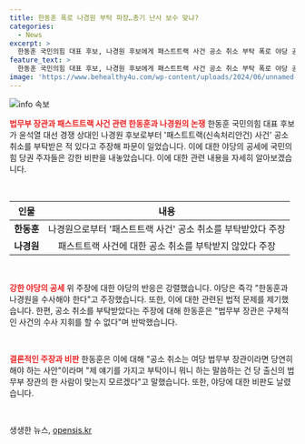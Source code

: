 ```yaml
---
title: 한동훈 폭로 나경원 부탁 파장…총기 난사 보수 맞냐?
categories:
  - News
excerpt: >
  한동훈 국민의힘 대표 후보, 나경원 후보에게 패스트트랙 사건 공소 취소 부탁 폭로 야당 공세 속, 한 후보 검찰 출석·수사 받아야 주장. 이에 대해 야권은 법 위반이면 수사해야, 불법적 청탁 받고 왜 신고하지 않았나 비판. 한 후보는 나 후보 비판하며 보수우파 후보가 맞느냐 주장. 그러나 후보는 패스트트랙 사건 공소 취소를 부탁한 적 없다고 주장하며 균형 잡기에 주력. 한 후보의 주장과 야권의 비판으로 뜨거운 갈등이 예상되고 있다.
feature_text: >
  한동훈 국민의힘 대표 후보, 나경원 후보에게 패스트트랙 사건 공소 취소 부탁 폭로 야당 공세 속, 한 후보 검찰 출석·수사 받아야 주장. 이에 대해 야권은 법 위반이면 수사해야, 불법적 청탁 받고 왜 신고하지 않았나 비판. 한 후보는 나 후보 비판하며 보수우파 후보가 맞느냐 주장. 그러나 후보는 패스트트랙 사건 공소 취소를 부탁한 적 없다고 주장하며 균형 잡기에 주력. 한 후보의 주장과 야권의 비판으로 뜨거운 갈등이 예상되고 있다.
image: 'https://www.behealthy4u.com/wp-content/uploads/2024/06/unnamed-file.png'
---
```


<p><img src="https://www.behealthy4u.com/wp-content/uploads/2024/06/unnamed-file.png" alt="info 속보" /></p>

<p><b><span style="color: #ee2323;">법무부 장관과 패스트트랙 사건 관련 한동훈과 나경원의 논쟁</span></b>
한동훈 국민의힘 대표 후보가 윤석열 대선 경쟁 상대인 나경원 후보로부터 '패스트트랙(신속처리안건) 사건' 공소 취소를 부탁받은 적 있다고 주장해 파문이 일었습니다. 이에 대한 야당의 공세에 국민의힘 당권 주자들은 강한 비판을 내놓았습니다. 이에 대한 관련 내용을 자세히 알아보겠습니다.</p>

<p data-ke-size="size16">&nbsp;</p>

<table>
<thead>
<tr>
<th style="text-align: center; height: 17px;"><b>인물</b></th>
<th style="text-align: center; height: 17px;"><b>내용</b></th>
</tr>
</thead>
<tbody>
<tr>
<td style="text-align: center; height: 17px;"><b>한동훈</b></td>
<td style="text-align: center; height: 17px;">나경원으로부터 '패스트트랙 사건' 공소 취소를 부탁받았다 주장</td>
</tr>
<tr>
<td style="text-align: center; height: 17px;"><b>나경원</b></td>
<td style="text-align: center; height: 17px;">패스트트랙 사건에 대한 공소 취소를 부탁받지 않았다 주장</td>
</tr>
</tbody>
</table>

<p data-ke-size="size16">&nbsp;</p>

<p><b><span style="color: #ee2323;">강한 야당의 공세</span></b>
위 주장에 대한 야당의 반응은 강렬했습니다. 야당은 즉각 "한동훈과 나경원을 수사해야 한다"고 주장했습니다. 또한, 이에 대한 관련된 법적 문제를 제기했습니다. 한편, 공소 취소를 부탁받았다는 주장에 대해 한동훈은 "법무부 장관은 구체적인 사건의 수사 지휘를 할 수 없다"며 반박했습니다.</p>

<p data-ke-size="size16">&nbsp;</p>

<p><b><span style="color: #ee2323;">결론적인 주장과 비판</span></b>
한동훈은 이에 대해 "공소 취소는 여당 법무부 장관이라면 당연히 해야 하는 사안"이라며 "제 얘기를 가지고 부탁이니 뭐니 하는 말씀하는 건 당 출신의 법무부 장관의 한 사람이 맞는지 모르겠다"고 말했습니다. 또한, 야당에 대한 비판도 날렸습니다.</p>

<p data-ke-size="size16">&nbsp;</p>
생생한 뉴스, <a href="https://opensis.kr" rel="dofollow">opensis.kr</a>


